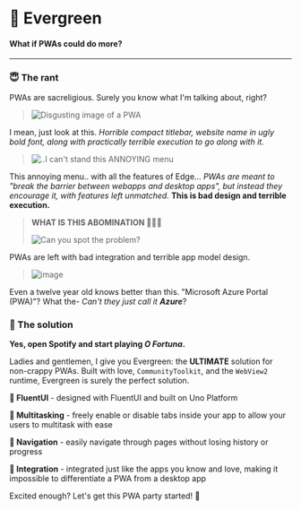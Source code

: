 # 🌲 Evergreen

#### What if PWAs could do more?

---

### 😇 The rant

PWAs are sacreligious. Surely you know what I'm talking about, right?

> ![Disgusting image of a PWA](https://github.com/user-attachments/assets/670d8a11-b181-4d5d-9a50-ea5c88e7bfe4)

I mean, just look at this. _Horrible compact titlebar, website name in ugly bold font, along with practically terrible execution to go along with it._

> ![..I can't stand this ANNOYING menu](https://github.com/user-attachments/assets/cdc40081-28cb-4c13-957c-f75120fcd6c5)

This annoying menu.. with all the features of Edge... _PWAs are meant to "break the barrier between webapps and desktop apps", but instead they encourage it, with features left unmatched._ 
**This is bad design and terrible execution.**

> **WHAT IS THIS ABOMINATION 💢💢💢**
> 
> ![Can you spot the problem?](https://github.com/user-attachments/assets/6d148b8d-3376-4f83-b37f-ea8da57551e6)

PWAs are left with bad integration and terrible app model design.

> ![image](https://github.com/user-attachments/assets/c9463ad6-66e6-4932-9faf-02acbc8ffac8)

Even a twelve year old knows better than this. "Microsoft Azure Portal (PWA)"? What the-
_Can't they just call it **Azure**_?


### 🫢 The solution

**Yes, open Spotify and start playing _O Fortuna_.**

Ladies and gentlemen, I give you Evergreen: the **ULTIMATE** solution for non-crappy PWAs.
Built with love, `CommunityToolkit`, and the `WebView2` runtime, Evergreen is surely the perfect solution.

**🔶 FluentUI** - designed with FluentUI and built on Uno Platform

**🔶 Multitasking** - freely enable or disable tabs inside your app to allow your users to multitask with ease

**🔶 Navigation** - easily navigate through pages without losing history or progress

**🔶 Integration** - integrated just like the apps you know and love, making it impossible to differentiate a PWA from a desktop app

Excited enough? Let's get this PWA party started! 🎉
